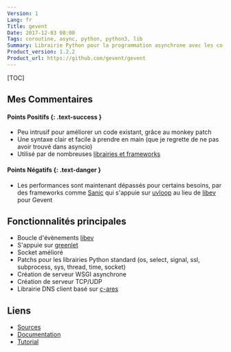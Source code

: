 ```yaml
---
Version: 1
Lang: fr
Title: gevent
Date: 2017-12-03 08:00
Tags: coroutine, async, python, python3, lib
Summary: Librairie Python pour la programmation asynchrone avec les co-routines
Product_version: 1.2.2
Product_url: https://github.com/gevent/gevent
---
```


[TOC]

## Mes Commentaires

#### Points Positifs {: .text-success }

* Peu intrusif pour améliorer un code existant, grâce au monkey patch
* Une syntaxe clair et facile à prendre en main (que je regrette de ne pas avoir
  trouvé dans asyncio)
* Utilisé par de nombreuses
  [librairies et frameworks](https://github.com/gevent/gevent/wiki/Projects)

#### Points Négatifs {: .text-danger }

* Les performances sont maintenant dépassés pour certains besoins, par des
  frameworks comme [Sanic](https://github.com/channelcat/sanic) qui s'appuie sur
  [uvloop](https://github.com/MagicStack/uvloop) au lieu de
  [libev](http://libev.schmorp.de/) pour Gevent

## Fonctionnalités principales

* Boucle d'évènements [libev](http://libev.schmorp.de/)
* S'appuie sur [greenlet](http://pypi.python.org/pypi/greenlet)
* Socket amélioré
* Patchs pour les librairies Python standard (os, select, signal, ssl,
  subprocess, sys, thread, time, socket)
* Création de serveur WSGI asynchrone
* Création de serveur TCP/UDP
* Librairie DNS client basé sur [c-ares](http://c-ares.haxx.se/)

## Liens

* [Sources](https://github.com/gevent/gevent)
* [Documentation](http://www.gevent.org/)
* [Tutorial](http://sdiehl.github.io/gevent-tutorial/)

